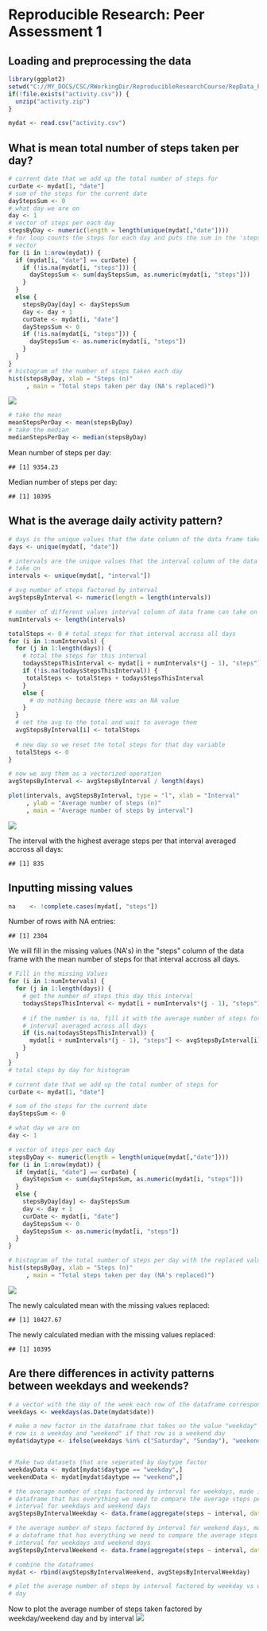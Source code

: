 # Reproducible Research: Peer Assessment 1


## Loading and preprocessing the data


```r
library(ggplot2)
setwd("C://MY_DOCS/CSC/RWorkingDir/ReproducibleResearchCourse/RepData_PeerAssessment1/")
if(!file.exists("activity.csv")) {
  unzip("activity.zip")
}

mydat <- read.csv("activity.csv")
```

## What is mean total number of steps taken per day?


```r
# current date that we add up the total number of steps for
curDate <- mydat[1, "date"]
# sum of the steps for the current date
dayStepsSum <- 0
# what day we are on
day <- 1
# vector of steps per each day
stepsByDay <- numeric(length = length(unique(mydat[,"date"])))
# for loop counts the steps for each day and puts the sum in the 'stepsByDay'
# vector
for (i in 1:nrow(mydat)) {
  if (mydat[i, "date"] == curDate) {
    if (!is.na(mydat[i, "steps"])) {
      dayStepsSum <- sum(dayStepsSum, as.numeric(mydat[i, "steps"]))
    }
  }
  else {
    stepsByDay[day] <- dayStepsSum
    day <- day + 1
    curDate <- mydat[i, "date"]
    dayStepsSum <- 0
    if (!is.na(mydat[i, "steps"])) {
      dayStepsSum <- as.numeric(mydat[i, "steps"])
    }
  }
}
# histogram of the number of steps taken each day
hist(stepsByDay, xlab = "Steps (n)"
     , main = "Total steps taken per day (NA's replaced)")
```

![](PA1_template_files/figure-html/unnamed-chunk-2-1.png) 

```r
# take the mean
meanStepsPerDay <- mean(stepsByDay)
# take the median
medianStepsPerDay <- median(stepsByDay)
```
Mean number of steps per day:

```
## [1] 9354.23
```
Median number of steps per day:

```
## [1] 10395
```

## What is the average daily activity pattern?


```r
# days is the unique values that the date column of the data frame take on
days <- unique(mydat[, "date"])

# intervals are the unique values that the interval column of the data frame
# take on
intervals <- unique(mydat[, "interval"])

# avg number of steps factored by interval
avgStepsByInterval <- numeric(length = length(intervals))

# number of different values interval column of data frame can take on
numIntervals <- length(intervals)

totalSteps <- 0 # total steps for that interval accross all days
for (i in 1:numIntervals) {
  for (j in 1:length(days)) {
    # total the steps for this interval
    todaysStepsThisInterval <- mydat[i + numIntervals*(j - 1), "steps"]
    if (!is.na(todaysStepsThisInterval)) {
     totalSteps <- totalSteps + todaysStepsThisInterval
    }
    else {
      # do nothing because there was an NA value
    }
  }
  # set the avg to the total and wait to average them
  avgStepsByInterval[i] <- totalSteps
  
  # new day so we reset the total steps for that day variable
  totalSteps <- 0
}

# now we avg them as a vectorized operation
avgStepsByInterval <- avgStepsByInterval / length(days)

plot(intervals, avgStepsByInterval, type = "l", xlab = "Interval"
     , ylab = "Average number of steps (n)"
     , main = "Average number of steps by interval")
```

![](PA1_template_files/figure-html/unnamed-chunk-5-1.png) 

The interval with the highest average steps per that interval averaged accross all days:

```
## [1] 835
```

## Inputting missing values


```r
na    <- !complete.cases(mydat[, "steps"])
```
Number of rows with NA entries:

```
## [1] 2304
```
We will fill in the missing values (NA's) in the "steps" column of the data frame with the mean number of steps for that interval accross all days.

```r
# Fill in the missing Values
for (i in 1:numIntervals) {
  for (j in 1:length(days)) {
    # get the number of steps this day this interval
    todaysStepsThisInterval <- mydat[i + numIntervals*(j - 1), "steps"]
    
    # if the number is na, fill it with the average number of steps for this
    # interval averaged across all days
    if (is.na(todaysStepsThisInterval)) {
      mydat[i + numIntervals*(j - 1), "steps"] <- avgStepsByInterval[i]
    }
  }
}
# total steps by day for histogram

# current date that we add up the total number of steps for
curDate <- mydat[1, "date"]

# sum of the steps for the current date
dayStepsSum <- 0

# what day we are on
day <- 1

# vector of steps per each day
stepsByDay <- numeric(length = length(unique(mydat[,"date"])))
for (i in 1:nrow(mydat)) {
  if (mydat[i, "date"] == curDate) {
    dayStepsSum <- sum(dayStepsSum, as.numeric(mydat[i, "steps"]))
  }
  else {
    stepsByDay[day] <- dayStepsSum
    day <- day + 1
    curDate <- mydat[i, "date"]
    dayStepsSum <- 0
    dayStepsSum <- as.numeric(mydat[i, "steps"])
  }
}

# histogram of the total number of steps per day with the replaced values
hist(stepsByDay, xlab = "Steps (n)"
     , main = "Total steps taken per day (NA's replaced)")
```

![](PA1_template_files/figure-html/unnamed-chunk-9-1.png) 

The newly calculated mean with the missing values replaced:

```
## [1] 10427.67
```

The newly calculated median with the missing values replaced:

```
## [1] 10395
```


## Are there differences in activity patterns between weekdays and weekends?


```r
# a vector with the day of the week each row of the dataframe corresponds to
weekdays <- weekdays(as.Date(mydat$date))

# make a new factor in the dataframe that takes on the value "weekday" if that
# row is a weekday and "weekend" if that row is a weekend day
mydat$daytype <- ifelse(weekdays %in% c("Saturday", "Sunday"), "weekend", "weekday")


# Make two datasets that are seperated by daytype factor
weekdayData <- mydat[mydat$daytype == "weekday",]
weekendData <- mydat[mydat$daytype == "weekend",]

# the average number of steps factored by interval for weekdays, made into a
# dataframe that has everything we need to compare the average steps per
# interval for weekdays and weekend days
avgStepsByIntervalWeekday <- data.frame(aggregate(steps ~ interval, data = weekdayData, mean), daytype = rep("weekday", length(intervals)))

# the average number of steps factored by interval for weekend days, made into
# a dataframe that has everything we need to compare the average steps per
# interval for weekdays and weekend days
avgStepsByIntervalWeekend <- data.frame(aggregate(steps ~ interval, data = weekendData, mean), daytype = rep("weekend", length(intervals)))

# combine the dataframes
mydat <- rbind(avgStepsByIntervalWeekend, avgStepsByIntervalWeekday)

# plot the average number of steps by interval factored by weekday vs weekend
# day
```

Now to plot the average number of steps taken factored by weekday/weekend day and by interval
![](PA1_template_files/figure-html/unnamed-chunk-13-1.png) 
